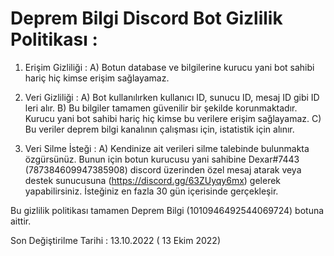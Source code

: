 # Deprem Bilgi Discord Bot Gizlilik Politikası :

1) Erişim Gizliliği :
A) Botun database ve bilgilerine kurucu yani bot sahibi hariç hiç kimse erişim sağlayamaz.

2) Veri Gizliliği :
A) Bot kullanılırken kullanıcı ID, sunucu ID, mesaj ID gibi ID leri alır. 
B) Bu bilgiler tamamen güvenilir bir şekilde korunmaktadır. Kurucu yani bot sahibi hariç hiç kimse bu verilere erişim sağlayamaz.
C) Bu veriler deprem bilgi kanalının çalışması için, istatistik için alınır.

3) Veri Silme İsteği :
A) Kendinize ait verileri silme talebinde bulunmakta özgürsünüz. Bunun için botun kurucusu yani sahibine Dexar#7443 (787384609947385908) discord üzerinden özel mesaj atarak veya destek sunucusuna (https://discord.gg/63ZUyqy6mx) gelerek yapabilirsiniz. İsteğiniz en fazla 30 gün içerisinde gerçekleşir.

Bu gizlilik politikası tamamen Deprem Bilgi (1010946492544069724) botuna aittir.

Son Değiştirilme Tarihi : 13.10.2022 ( 13 Ekim 2022)
